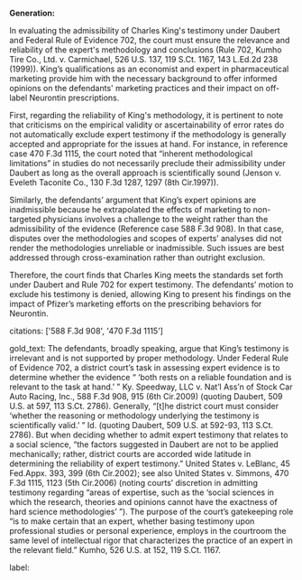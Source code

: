 **Generation:**

In evaluating the admissibility of Charles King's testimony under Daubert and Federal Rule of Evidence 702, the court must ensure the relevance and reliability of the expert's methodology and conclusions (Rule 702, Kumho Tire Co., Ltd. v. Carmichael, 526 U.S. 137, 119 S.Ct. 1167, 143 L.Ed.2d 238 (1999)). King’s qualifications as an economist and expert in pharmaceutical marketing provide him with the necessary background to offer informed opinions on the defendants' marketing practices and their impact on off-label Neurontin prescriptions.

First, regarding the reliability of King's methodology, it is pertinent to note that criticisms on the empirical validity or ascertainability of error rates do not automatically exclude expert testimony if the methodology is generally accepted and appropriate for the issues at hand. For instance, in reference case 470 F.3d 1115, the court noted that “inherent methodological limitations” in studies do not necessarily preclude their admissibility under Daubert as long as the overall approach is scientifically sound (Jenson v. Eveleth Taconite Co., 130 F.3d 1287, 1297 (8th Cir.1997)).

Similarly, the defendants’ argument that King’s expert opinions are inadmissible because he extrapolated the effects of marketing to non-targeted physicians involves a challenge to the weight rather than the admissibility of the evidence (Reference case 588 F.3d 908). In that case, disputes over the methodologies and scopes of experts’ analyses did not render the methodologies unreliable or inadmissible. Such issues are best addressed through cross-examination rather than outright exclusion.

Therefore, the court finds that Charles King meets the standards set forth under Daubert and Rule 702 for expert testimony. The defendants’ motion to exclude his testimony is denied, allowing King to present his findings on the impact of Pfizer’s marketing efforts on the prescribing behaviors for Neurontin.

citations: ['588 F.3d 908', '470 F.3d 1115']

gold_text: The defendants, broadly speaking, argue that King’s testimony is irrelevant and is not supported by proper methodology. Under Federal Rule of Evidence 702, a district court’s task in assessing expert evidence is to determine whether the evidence “ ‘both rests on a reliable foundation and is relevant to the task at hand.’ ” Ky. Speedway, LLC v. Nat’l Ass’n of Stock Car Auto Racing, Inc., 588 F.3d 908, 915 (6th Cir.2009) (quoting Daubert, 509 U.S. at 597, 113 S.Ct. 2786). Generally, “[t]he district court must consider ‘whether the reasoning or methodology underlying the testimony is scientifically valid.’ ” Id. (quoting Daubert, 509 U.S. at 592-93, 113 S.Ct. 2786). But when deciding whether to admit expert testimony that relates to a social science, “the factors suggested in Daubert are not to be applied mechanically; rather, district courts are accorded wide latitude in determining the reliability of expert testimony.” United States v. LeBlanc, 45 Fed.Appx. 393, 399 (6th Cir.2002); see also United States v. Simmons, 470 F.3d 1115, 1123 (5th Cir.2006) (noting courts’ discretion in admitting testimony regarding “areas of expertise, such as the ‘social sciences in which the research, theories and opinions cannot have the exactness of hard science methodologies’ ”). The purpose of the court’s gatekeeping role “is to make certain that an expert, whether basing testimony upon professional studies or personal experience, employs in the courtroom the same level of intellectual rigor that characterizes the practice of an expert in the relevant field.” Kumho, 526 U.S. at 152, 119 S.Ct. 1167.

label: 